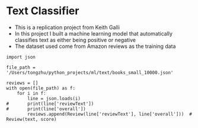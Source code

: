 # Text Classifier
- This is a replication project from Keith Galli
- In this project I built a machine learning model that automatically classifies text as either being positive or negative 
- The dataset used come from Amazon reviews as the training data

```
import json

file_path = '/Users/tongzhu/python_projects/ml/text/books_small_10000.json'

reviews = []
with open(file_path) as f:
    for i in f:
        line = json.loads(i)
#       print(line['reviewText'])
#       print(line['overall'])
        reviews.append(Review(line['reviewText'], line['overall']))  # Review(text, score)
```
